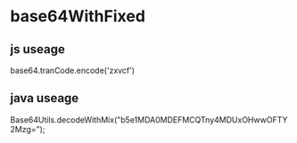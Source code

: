 # base64WithFixed
## js useage
base64.tranCode.encode('zxvcf')
## java useage
Base64Utils.decodeWithMix("b5e1MDA0MDEFMCQTny4MDUxOHwwOFTY2Mzg=");
